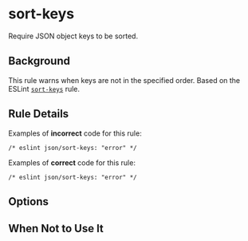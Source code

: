 # sort-keys

Require JSON object keys to be sorted.

## Background

This rule warns when keys are not in the specified order. Based on the ESLint [`sort-keys`](https://eslint.org/docs/latest/rules/sort-keys) rule.

## Rule Details

Examples of **incorrect** code for this rule:

```jsonc
/* eslint json/sort-keys: "error" */

```

Examples of **correct** code for this rule:

```jsonc
/* eslint json/sort-keys: "error" */

```

## Options

## When Not to Use It
